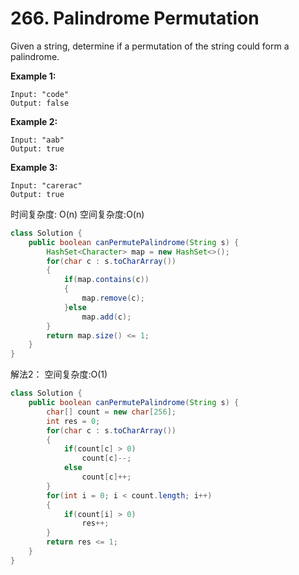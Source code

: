 # 266. Palindrome Permutation



Given a string, determine if a permutation of the string could form a palindrome.

**Example 1:**

```text
Input: "code"
Output: false
```

**Example 2:**

```text
Input: "aab"
Output: true
```

**Example 3:**

```text
Input: "carerac"
Output: true
```

时间复杂度: O\(n\) 空间复杂度:O\(n\)

```java
class Solution {
    public boolean canPermutePalindrome(String s) {
        HashSet<Character> map = new HashSet<>();
        for(char c : s.toCharArray())
        {
            if(map.contains(c))
            {
                map.remove(c);
            }else
                map.add(c);
        }
        return map.size() <= 1;
    }
}
```

解法2： 空间复杂度:O\(1\)

```java
class Solution {
    public boolean canPermutePalindrome(String s) {
        char[] count = new char[256];
        int res = 0;
        for(char c : s.toCharArray())
        {
            if(count[c] > 0)
                count[c]--;
            else
                count[c]++;
        }
        for(int i = 0; i < count.length; i++)
        {
            if(count[i] > 0)
                res++;
        }
        return res <= 1;
    }
}
```

